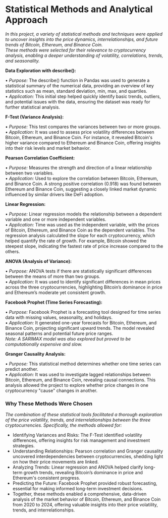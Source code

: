 # Statistical Methods and Analytical Approach  

*In this project, a variety of statistical methods and techniques were applied to uncover insights into the price dynamics, interrelationships, and future trends of Bitcoin, Ethereum, and Binance Coin.   
These methods were selected for their relevance to cryptocurrency analysis, enabling a deeper understanding of volatility, correlations, trends, and seasonality.*

__Data Exploration with describe():__  

• *Purpose:* The describe() function in Pandas was used to generate a statistical summary of the numerical data, providing an overview of key statistics such as mean, standard deviation, min, max, and quartiles.  
• *Application:* This initial step helped quickly identify basic trends, outliers, and potential issues with the data, ensuring the dataset was ready for further statistical analysis.  

__F-Test (Variance Analysis):__  

• *Purpose:* This test compares the variances between two or more groups.  
• *Application:* It was used to assess price volatility differences between Bitcoin, Ethereum, and Binance Coin. For instance, it revealed Bitcoin's higher variance compared to Ethereum and Binance Coin, offering insights into their risk levels and market behavior.  

__Pearson Correlation Coefficient:__  

• *Purpose:* Measures the strength and direction of a linear relationship between two variables.  
• *Application:* Used to explore the correlation between Bitcoin, Ethereum, and Binance Coin. A strong positive correlation (0.918) was found between Ethereum and Binance Coin, suggesting a closely linked market dynamic influenced by similar drivers like DeFi adoption.  

__Linear Regression:__  

• *Purpose:* Linear regression models the relationship between a dependent variable and one or more independent variables.  
• *Application:* Time was used as the independent variable, with the prices of Bitcoin, Ethereum, and Binance Coin as the dependent variables. The regression analysis calculated the slope for each cryptocurrency, which helped quantify the rate of growth. 
For example, Bitcoin showed the steepest slope, indicating the fastest rate of price increase compared to the others.  

__ANOVA (Analysis of Variance):__  

• *Purpose:* ANOVA tests if there are statistically significant differences between the means of more than two groups.  
• *Application:* It was used to identify significant differences in mean prices across the three cryptocurrencies, highlighting Bitcoin’s dominance in price and Ethereum’s moderate yet consistent growth.  

__Facebook Prophet (Time Series Forecasting):__  

• *Purpose:* Facebook Prophet is a forecasting tool designed for time series data with missing values, seasonality, and holidays.  
• *Application:* It generated one-year forecasts for Bitcoin, Ethereum, and Binance Coin, projecting significant upward trends. The model revealed seasonal patterns and potential future price ranges.  
*Note: A SARIMAX model was also explored but proved to be computationally expensive and slow.*  

__Granger Causality Analysis:__  

• *Purpose:* This statistical method determines whether one time series can predict another.  
• *Application:* It was used to investigate lagged relationships between Bitcoin, Ethereum, and Binance Coin, revealing causal connections. This analysis allowed the project to explore whether price changes in one cryptocurrency "cause" changes in another.  

### Why These Methods Were Chosen  

*The combination of these statistical tools facilitated a thorough exploration of the price volatility, trends, and interrelationships between the three cryptocurrencies. Specifically, the methods allowed for:*  

- Identifying Variances and Risks: The F-Test identified volatility differences, offering insights for risk management and investment strategies.  
- Understanding Relationships: Pearson correlation and Granger causality uncovered interdependencies between cryptocurrencies, shedding light on how their price movements are linked.  
- Analyzing Trends: Linear regression and ANOVA helped clarify long-term growth trends, revealing Bitcoin’s dominance in price and Ethereum's consistent progress.  
- Predicting the Future: Facebook Prophet provided robust forecasting, essential for making informed long-term investment decisions.  
- Together, these methods enabled a comprehensive, data-driven analysis of the market behavior of Bitcoin, Ethereum, and Binance Coin from 2020 to 2024, offering valuable insights into their price volatility, trends, and interrelationships.
  
